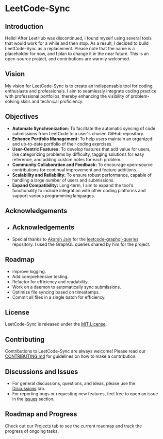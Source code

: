 # LeetCode-Sync

## Introduction
Hello! After LeetHub was discontinued, I found myself using several tools that would work for a while and then stop. As a result, I decided to build LeetCode-Sync as a replacement. Please note that the name is a placeholder for now, and I plan to change it in the near future. This is an open-source project, and contributions are warmly welcomed.

## Vision
My vision for LeetCode-Sync is to create an indispensable tool for coding enthusiasts and professionals. I aim to seamlessly integrate coding practice with professional portfolios, thereby enhancing the visibility of problem-solving skills and technical proficiency.

## Objectives
- **Automate Synchronization:** To facilitate the automatic syncing of code submissions from LeetCode to a user's chosen GitHub repository.
- **Enhance Portfolio Management:** To help users maintain an organized and up-to-date portfolio of their coding exercises.
- **User-Centric Features:** To develop features that add value for users, like categorizing problems by difficulty, tagging solutions for easy reference, and adding custom notes for each problem.
- **Community Collaboration and Feedback:** To encourage open-source contributions for continual improvement and feature additions.
- **Scalability and Reliability:** To ensure robust performance, capable of handling a large number of users and submissions.
- **Expand Compatibility:** Long-term, I aim to expand the tool's functionality to include integration with other coding platforms and support various programming languages.

## Acknowledgements
- ## Acknowledgements
- Special thanks to [Akarsh Jain](https://github.com/akarsh1995) for the [leetcode-graphql-queries](https://github.com/akarsh1995/leetcode-graphql-queries/) repository. I used the GraphQL queries shared by him for the project.


## Roadmap
- Improve logging.
- Add comprehensive testing.
- Refactor for efficiency and readability.
- Work on a daemon to automatically sync submissions.
- Optimize file syncing based on timestamps.
- Commit all files in a single batch for efficiency.

## License
LeetCode-Sync is released under the [MIT License](LICENSE).

## Contributing
Contributions to LeetCode-Sync are always welcome! Please read our [CONTRIBUTING.md](CONTRIBUTING.md) for guidelines on how to make a contribution.

## Discussions and Issues
- For general discussions, questions, and ideas, please use the [Discussions](link-to-discussions) tab.
- For reporting bugs or requesting new features, feel free to open an issue in the [Issues](link-to-issues) section.

## Roadmap and Progress
Check out our [Projects](link-to-projects) tab to see the current roadmap and track the progress of ongoing tasks.

